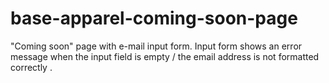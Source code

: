 # base-apparel-coming-soon-page
"Coming soon" page  with e-mail input form. Input form shows an error message when the input field is empty / the email address is not formatted correctly . 
